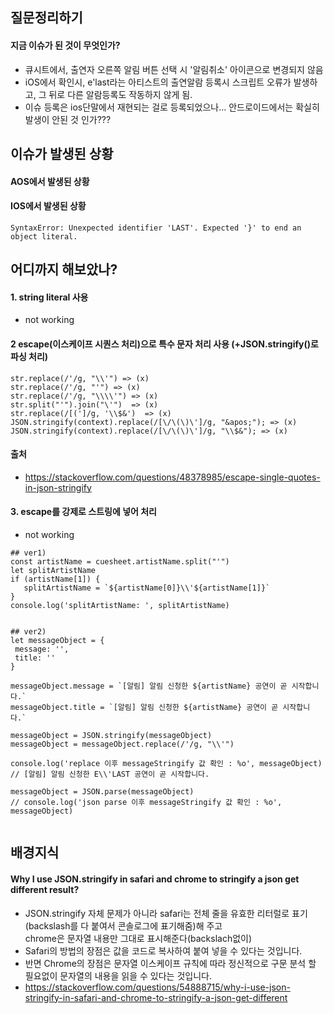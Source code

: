 ## 질문정리하기

#### 지금 이슈가 된 것이 무엇인가? 
- 큐시트에서, 출연자 오른쪽 알림 버튼 선택 시 '알림취소' 아이콘으로 변경되지 않음
- iOS에서 확인시, e'last라는 아티스트의 출연알람 등록시 스크립트 오류가 발생하고, 그 뒤로 다른 알람등록도 작동하지 않게 됨. 
- 이슈 등록은 ios단말에서 재현되는 걸로 등록되었으나... 안드로이드에서는 확실히 발생이 안된 것 인가??? 
  

## 이슈가 발생된 상황 
#### AOS에서 발생된 상황
    
#### IOS에서 발생된 상황
`SyntaxError: Unexpected identifier 'LAST'. Expected '}' to end an object literal.`  
  
   
## 어디까지 해보았나? 
#### 1. string literal 사용
- not working
#### 2 escape(이스케이프 시퀀스 처리)으로 특수 문자 처리 사용 (+JSON.stringify()로 파싱 처리)
```
str.replace(/'/g, "\\'") => (x)
str.replace(/'/g, "'") => (x)
str.replace(/'/g, "\\\\'") => (x)
str.split("'").join("\'")  => (x)
str.replace(/[(']/g, '\\$&')  => (x)
JSON.stringify(context).replace(/[\/\(\)\']/g, "&apos;"); => (x)
JSON.stringify(context).replace(/[\/\(\)\']/g, "\\$&"); => (x)
```
#### 출처
- https://stackoverflow.com/questions/48378985/escape-single-quotes-in-json-stringify


#### 3. escape를 강제로 스트링에 넣어 처리 
- not working   
```
## ver1) 
const artistName = cuesheet.artistName.split("'")
let splitArtistName
if (artistName[1]) {
   splitArtistName = `${artistName[0]}\\'${artistName[1]}`
}
console.log('splitArtistName: ', splitArtistName) 


## ver2) 
let messageObject = {
 message: '',
 title: ''
}

messageObject.message = `[알림] 알림 신청한 ${artistName} 공연이 곧 시작합니다.`
messageObject.title = `[알림] 알림 신청한 ${artistName} 공연이 곧 시작합니다.`

messageObject = JSON.stringify(messageObject)
messageObject = messageObject.replace(/'/g, "\\'")

console.log('replace 이후 messageStringify 값 확인 : %o', messageObject)
// [알림] 알림 신청한 E\\'LAST 공연이 곧 시작합니다. 

messageObject = JSON.parse(messageObject)
// console.log('json parse 이후 messageStringify 값 확인 : %o', messageObject)
  
```
  
  
## 배경지식 
#### Why I use JSON.stringify in safari and chrome to stringify a json get different result?
- JSON.stringify 자체 문제가 아니라 safari는 전체 줄을 유효한 리터럴로 표기(backslash를 다 붙여서 콘솔로그에 표기해줌)해 주고   
chrome은 문자열 내용만 그대로 표시해준다(backslach없이)  
- Safari의 방법의 장점은 값을 코드로 복사하여 붙여 넣을 수 있다는 것입니다.  
- 반면 Chrome의 장점은 문자열 이스케이프 규칙에 따라 정신적으로 구문 분석 할 필요없이 문자열의 내용을 읽을 수 있다는 것입니다. 
- https://stackoverflow.com/questions/54888715/why-i-use-json-stringify-in-safari-and-chrome-to-stringify-a-json-get-different
   


